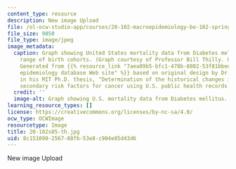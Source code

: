 ```yaml
---
content_type: resource
description: New image Upload
file: /ol-ocw-studio-app/courses/20-102-macroepidemiology-be-102-spring-2005/8c151090256788fb53e8c904e85d43d6_20-102s05-th.jpg
file_size: 9050
file_type: image/jpeg
image_metadata:
  caption: Graph showing United States mortality data from Diabetes mellitus for a
    range of birth cohorts. (Graph courtesy of Professor Bill Thilly. Used with permission.
    Generated from {{% resource_link "7aea89b5-bfc1-478b-8802-53f81bbee3db" "MIT's
    epidemiology database Web site" %}} based on original design by Dr. Pablo Herrero-Jimenez
    in his MIT Ph.D. thesis, "Determination of the historical changes in primary and
    secondary risk factors for cancer using U.S. public health records." (2001).)
  credit: ''
  image-alt: Graph showing U.S. mortality data from Diabetes mellitus.
learning_resource_types: []
license: https://creativecommons.org/licenses/by-nc-sa/4.0/
ocw_type: OCWImage
resourcetype: Image
title: 20-102s05-th.jpg
uid: 8c151090-2567-88fb-53e8-c904e85d43d6
---
```

New image Upload